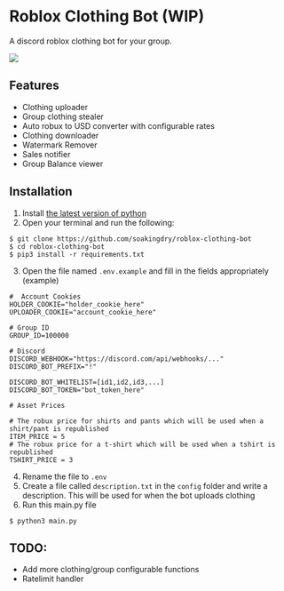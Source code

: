 # Roblox Clothing Bot (WIP)
A discord roblox clothing bot for your group. 

![](https://cdn.discordapp.com/attachments/1154068857879793674/1155502142161956905/image.png)
## Features
  - Clothing uploader 
  - Group clothing stealer
  - Auto robux to USD converter with configurable rates
  - Clothing downloader
  - Watermark Remover
  - Sales notifier
  - Group Balance viewer

## Installation
1) Install [the latest version of python](https://www.python.org/)
2) Open your terminal and run the following:
```console
$ git clone https://github.com/soakingdry/roblox-clothing-bot
$ cd roblox-clothing-bot
$ pip3 install -r requirements.txt
```
3) Open the file named `.env.example` and fill in the fields appropriately (example)
```env
#  Account Cookies
HOLDER_COOKIE="holder_cookie_here"
UPLOADER_COOKIE="account_cookie_here"

# Group ID
GROUP_ID=100000

# Discord 
DISCORD_WEBHOOK="https://discord.com/api/webhooks/..."
DISCORD_BOT_PREFIX="!"

DISCORD_BOT_WHITELIST=[id1,id2,id3,...]
DISCORD_BOT_TOKEN="bot_token_here"

# Asset Prices

# The robux price for shirts and pants which will be used when a shirt/pant is republished
ITEM_PRICE = 5  
# The robux price for a t-shirt which will be used when a tshirt is republished
TSHIRT_PRICE = 3 
```
4) Rename the file to `.env`
5) Create a file called `description.txt` in the `config` folder and write a description. This will be used for when the bot uploads clothing
6) Run this main.py file
```console
$ python3 main.py
```

## TODO:
- Add more clothing/group configurable functions
- Ratelimit handler